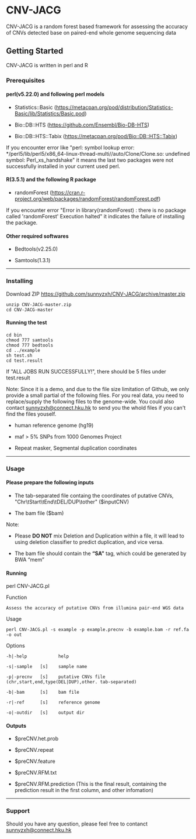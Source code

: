 # CNV-JACG
CNV-JACG is a random forest based framework for assessing the accuracy of CNVs detected base on paired-end whole genome sequencing data

## Getting Started
CNV-JACG is written in perl and R

### Prerequisites

#### perl(v5.22.0) and following perl models
* Statistics::Basic (https://metacpan.org/pod/distribution/Statistics-Basic/lib/Statistics/Basic.pod)

- Bio::DB::HTS (https://github.com/Ensembl/Bio-DB-HTS)

* Bio::DB::HTS::Tabix (https://metacpan.org/pod/Bio::DB::HTS::Tabix)

If you encounter error like "perl: symbol lookup error: */perl5/lib/perl5/x86_64-linux-thread-multi//auto/Clone/Clone.so: undefined symbol: Perl_xs_handshake"
it means the last two packages were not successfully installed in your current used perl.

#### R(3.5.1) and the following R package
* randomForest (https://cran.r-project.org/web/packages/randomForest/randomForest.pdf)

If you encounter error "Error in library(randomForest) : there is no package called 'randomForest' Execution halted"
it indicates the failure of installing the package.

#### Other required softwares
* Bedtools(v2.25.0)

- Samtools(1.3.1)

***
### Installing
Download ZIP https://github.com/sunnyzxh/CNV-JACG/archive/master.zip 
    
    unzip CNV-JACG-master.zip
    cd CNV-JACG-master

#### Running the test
    cd bin
    chmod 777 samtools
    chmod 777 bedtools
    cd ../example
    sh test.sh
    cd test.result
    
If "ALL JOBS RUN SUCCESSFULLY!", there should be 5 files under test.result

Note: Since it is a demo, and due to the file size limitation of Github, we only provide a small partial of the following files. For you real data, you need to replace/supply the following files to the genome-wide. You could also contact sunnyzxh@connect.hku.hk to send you the whold files if you can't find the files youself.

* human reference genome (hg19)
- maf > 5% SNPs from 1000 Genomes Project
* Repeat masker, Segmental duplication coordinates

***

### Usage
#### Please prepare the following inputs

* The tab-separated file containg the coordinates of putative CNVs, "Chr\tStart\tEnd\tDEL/DUP\tother" ($inputCNV)

- The bam file ($bam)

Note: 
* Please **DO NOT** mix Deletion and Duplication within a file, it will lead to using deletion classifier to predict duplication, and vice versa. 
- The bam file should contain the **“SA”** tag, which could be generated by BWA “mem”

#### Running

perl CNV-JACG.pl

Function
    
    Assess the accuracy of putative CNVs from illumina pair-end WGS data

Usage
    
    perl CNV-JACG.pl -s example -p example.precnv -b example.bam -r ref.fa -o out

Options
   
    -h|-help            help
    
    -s|-sample   [s]    sample name
    
    -p|-precnv   [s]    putative CNVs file (chr,start,end,type(DEL|DUP),other. tab-separated)
    
    -b|-bam      [s]    bam file
    
    -r|-ref      [s]    reference genome
    
    -o|-outdir   [s]    output dir

#### Outputs

* $preCNV.het.prob

- $preCNV.repeat

* $preCNV.feature

- $preCNV.RFM.txt

* $preCNV.RFM.prediction (This is the final result, containing the prediction result in the first column, and other infomation)

***

### Support
Should you have any question, please feel free to contanct sunnyzxh@connect.hku.hk 
